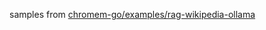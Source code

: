samples from [chromem-go/examples/rag-wikipedia-ollama](https://github.com/philippgille/chromem-go/tree/main/examples/rag-wikipedia-ollama)